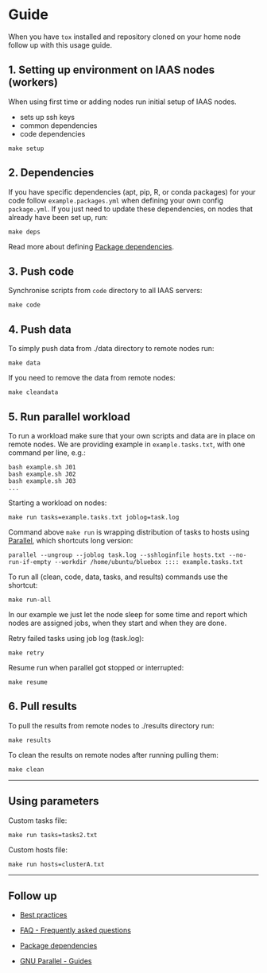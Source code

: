 # Guide

When you have `tox` installed and repository cloned on your home node follow up
with this usage guide.

## 1. Setting up environment on IAAS nodes (workers)

When using first time or adding nodes run initial setup of IAAS nodes.
- sets up ssh keys
- common dependencies
- code dependencies

```
make setup
```

## 2. Dependencies

If you have specific dependencies (apt, pip, R, or conda packages) for your
code follow `example.packages.yml` when defining your own config `package.yml`.
If you just need to update these dependencies, on nodes that already have
been set up, run:
```
make deps
```

Read more about defining
[Package dependencies](https://github.com/huntdatacenter/BlueBox/blob/master/docs/packages.md).

## 3. Push code

Synchronise scripts from `code` directory to all IAAS servers:
```
make code
```

## 4. Push data

To simply push data from ./data directory to remote nodes run:
```
make data
```

If you need to remove the data from remote nodes:
```
make cleandata
```

## 5. Run parallel workload

To run a workload make sure that your own scripts and data are in place on remote nodes.
We are providing example in `example.tasks.txt`, with one command per line, e.g.:
```
bash example.sh J01
bash example.sh J02
bash example.sh J03
...
```

Starting a workload on nodes:
```
make run tasks=example.tasks.txt joblog=task.log
```

Command above `make run` is wrapping distribution of tasks to hosts using
[Parallel](https://www.gnu.org/software/parallel/man.html#NAME), which shortcuts long version:
```
parallel --ungroup --joblog task.log --sshloginfile hosts.txt --no-run-if-empty --workdir /home/ubuntu/bluebox :::: example.tasks.txt
```

To run all (clean, code, data, tasks, and results) commands use the shortcut:
```
make run-all
```

In our example we just let the node sleep for some time and report which nodes are assigned jobs,
when they start and when they are done.

Retry failed tasks using job log (task.log):
```
make retry
```

Resume run when parallel got stopped or interrupted:
```
make resume
```

## 6. Pull results

To pull the results from remote nodes to ./results directory run:
```
make results
```

To clean the results on remote nodes after running pulling them:
```
make clean
```

---

## Using parameters


Custom tasks file:
```
make run tasks=tasks2.txt
```

Custom hosts file:
```
make run hosts=clusterA.txt
```

---

## Follow up

- [Best practices](https://github.com/huntdatacenter/BlueBox/blob/master/docs/best_practice.md)
- [FAQ - Frequently asked questions](https://github.com/huntdatacenter/BlueBox/blob/master/docs/faq.md)
- [Package dependencies](https://github.com/huntdatacenter/BlueBox/blob/master/docs/packages.md)

- [GNU Parallel - Guides](https://www.gnu.org/software/parallel/parallel_tutorial.html)
